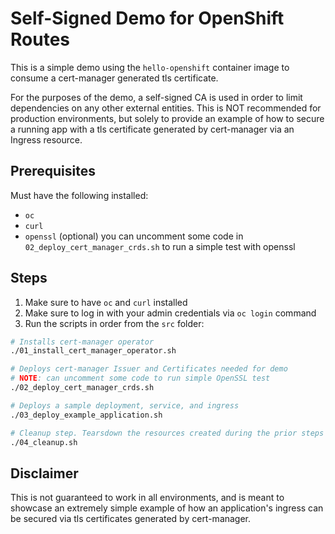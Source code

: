 # Self-Signed Demo for OpenShift Routes

This is a simple demo using the `hello-openshift` container image
to consume a cert-manager generated tls certificate.

For the purposes of the demo, a self-signed CA is used in order
to limit dependencies on any other external entities. This is
NOT recommended for production environments, but solely to
provide an example of how to secure a running app with a tls
certificate generated by cert-manager via an Ingress resource.

## Prerequisites

Must have the following installed:
- `oc`
- `curl`
- `openssl` (optional) you can uncomment some code in `02_deploy_cert_manager_crds.sh` to run a simple test with openssl

## Steps

1. Make sure to have `oc` and `curl` installed
2. Make sure to log in with your admin credentials via `oc login` command
3. Run the scripts in order from the `src` folder:
```sh
# Installs cert-manager operator
./01_install_cert_manager_operator.sh

# Deploys cert-manager Issuer and Certificates needed for demo
# NOTE: can uncomment some code to run simple OpenSSL test
./02_deploy_cert_manager_crds.sh

# Deploys a sample deployment, service, and ingress
./03_deploy_example_application.sh

# Cleanup step. Tearsdown the resources created during the prior steps
./04_cleanup.sh
```

## Disclaimer

This is not guaranteed to work in all environments, and is meant to showcase
an extremely simple example of how an application's ingress can be secured
via tls certificates generated by cert-manager.
